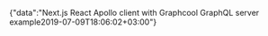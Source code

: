 {"data":"Next.js React Apollo client with Graphcool GraphQL server example2019-07-09T18:06:02+03:00"}
